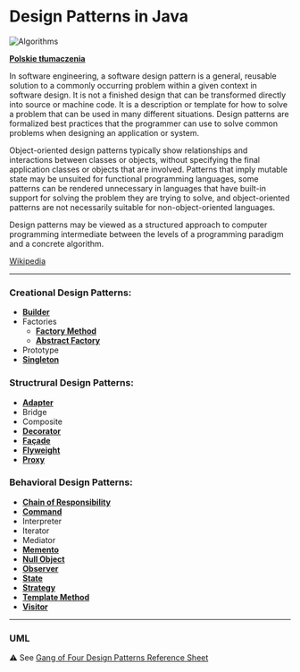 # Design Patterns in Java

![Algorithms](https://img.shields.io/badge/Design--Patterns-Implementation--in--Java-green.svg?longCache=true&style=for-the-badge)

 **[Polskie tłumaczenia](https://github.com/jszlenk/Design-Patterns-in-Java/blob/master/docs/READMEPL.md)**


In software engineering, a software design pattern is a general, reusable solution to a commonly occurring problem within a given context in software design. It is not a finished design that can be transformed directly into source or machine code. It is a description or template for how to solve a problem that can be used in many different situations. Design patterns are formalized best practices that the programmer can use to solve common problems when designing an application or system.

Object-oriented design patterns typically show relationships and interactions between classes or objects, without specifying the final application classes or objects that are involved. Patterns that imply mutable state may be unsuited for functional programming languages, some patterns can be rendered unnecessary in languages that have built-in support for solving the problem they are trying to solve, and object-oriented patterns are not necessarily suitable for non-object-oriented languages.

Design patterns may be viewed as a structured approach to computer programming intermediate between the levels of a programming paradigm and a concrete algorithm. 

[Wikipedia](https://en.wikipedia.org/wiki/Software_design_pattern)

------

### Creational Design Patterns: 

 - **[Builder](https://github.com/jszlenk/Design-Patterns-in-Java/tree/master/src/main/java/CreationalDesignPatterns/Builder)**
 - Factories
   - **[Factory Method](https://github.com/jszlenk/Design-Patterns-in-Java/tree/master/src/main/java/CreationalDesignPatterns/Factory/FactoryMethod)**  
   - **[Abstract Factory](https://github.com/jszlenk/Design-Patterns-in-Java/tree/master/src/main/java/CreationalDesignPatterns/Factory/AbstractFactory)** 
 - Prototype 
 - **[Singleton](https://github.com/jszlenk/Design-Patterns-in-Java/tree/master/src/main/java/CreationalDesignPatterns/Singleton)**

### Structrural Design Patterns:

 - **[Adapter](https://github.com/jszlenk/Design-Patterns-in-Java/tree/master/src/main/java/StructruralDesignPatterns/Adapter)**
 - Bridge
 - Composite
 - **[Decorator](https://github.com/jszlenk/Design-Patterns-in-Java/tree/master/src/main/java/StructruralDesignPatterns/Decorator)**
 - **[Façade](https://github.com/jszlenk/Design-Patterns-in-Java/tree/master/src/main/java/StructruralDesignPatterns/Fa%C3%A7ade)**
 - **[Flyweight](https://github.com/jszlenk/Design-Patterns-in-Java/tree/master/src/main/java/StructruralDesignPatterns/Flyweight)**
 - **[Proxy](https://github.com/jszlenk/Design-Patterns-in-Java/tree/master/src/main/java/StructruralDesignPatterns/Proxy)**

### Behavioral Design Patterns:

 - **[Chain of Responsibility](https://github.com/jszlenk/Design-Patterns-in-Java/tree/master/src/main/java/BehavioralDesignPatterns/ChainOfResponsibility)**
 - **[Command](https://github.com/jszlenk/Design-Patterns-in-Java/tree/master/src/main/java/BehavioralDesignPatterns/Command)**
 - Interpreter
 - Iterator 
 - Mediator 
 - **[Memento](https://github.com/jszlenk/Design-Patterns-in-Java/tree/master/src/main/java/BehavioralDesignPatterns/Memento)**
 - **[Null Object](https://github.com/jszlenk/Design-Patterns-in-Java/tree/master/src/main/java/BehavioralDesignPatterns/NullObject)**
 - **[Observer](https://github.com/jszlenk/Design-Patterns-in-Java/tree/master/src/main/java/BehavioralDesignPatterns/Observer)**
 - **[State](https://github.com/jszlenk/Design-Patterns-in-Java/tree/master/src/main/java/BehavioralDesignPatterns/State)**
 - **[Strategy](https://github.com/jszlenk/Design-Patterns-in-Java/tree/master/src/main/java/BehavioralDesignPatterns/Strategy)**
 - **[Template Method ](https://github.com/jszlenk/Design-Patterns-in-Java/tree/master/src/main/java/BehavioralDesignPatterns/TemplateMethod)**
 - **[Visitor](https://github.com/jszlenk/Design-Patterns-in-Java/tree/master/src/main/java/BehavioralDesignPatterns/Visitor)**

------

### UML

:warning: See [Gang of Four Design Patterns Reference Sheet](http://www.blackwasp.co.uk/GangOfFour.aspx)